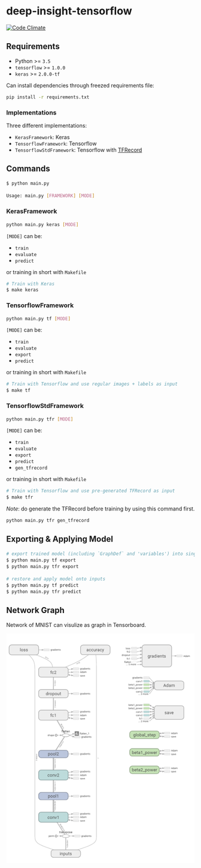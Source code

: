 # deep-insight-tensorflow

[![Code Climate](https://codeclimate.com/github/leVirve/deep-insight-tensorflow/badges/gpa.svg)](https://codeclimate.com/github/leVirve/deep-insight-tensorflow)

## Requirements

- Python >= `3.5`
- `tensorflow` >= `1.0.0`
- `keras` >= `2.0.0-tf`

Can install dependencies through freezed requirements file:

```bash
pip install -r requirements.txt
```

### Implementations

Three different implementations:

- `KerasFramework`: Keras
- `TensorflowFramework`: Tensorflow
- `TensorflowStdFramework`: Tensorflow with [TFRecord](https://www.tensorflow.org/how_tos/reading_data/#standard_tensorflow_format)

## Commands

```bash
$ python main.py

Usage: main.py [FRAMEWORK] [MODE]
```

### KerasFramework

```bash
python main.py keras [MODE]
```

`[MODE]` can be:

- `train`
- `evaluate`
- `predict`

or training in short with `Makefile`

```bash
# Train with Keras
$ make keras
```

### TensorflowFramework

```bash
python main.py tf [MODE]
```

`[MODE]` can be:

- `train`
- `evaluate`
- `export`
- `predict`

or training in short with `Makefile`

```bash
# Train with Tensorflow and use regular images + labels as input
$ make tf
```

### TensorflowStdFramework

```bash
python main.py tfr [MODE]
```

`[MODE]` can be:

- `train`
- `evaluate`
- `export`
- `predict`
- `gen_tfrecord`

or training in short with `Makefile`

```bash
# Train with Tensorflow and use pre-generated TFRecord as input
$ make tfr
```

*Note*: do generate the TFRecord before training by using this command first.

```bash
python main.py tfr gen_tfrecord
```

## Exporting & Applying Model

```bash
# export trained model (including `GraphDef` and 'variables') into single file
$ python main.py tf export
$ python main.py tfr export

# restore and apply model onto inputs
$ python main.py tf predict
$ python main.py tfr predict
```

## Network Graph

Network of MNIST can visulize as graph in Tensorboard.

![mnist in tensorflow](doc/img/mnist-tsb-graph.png)
